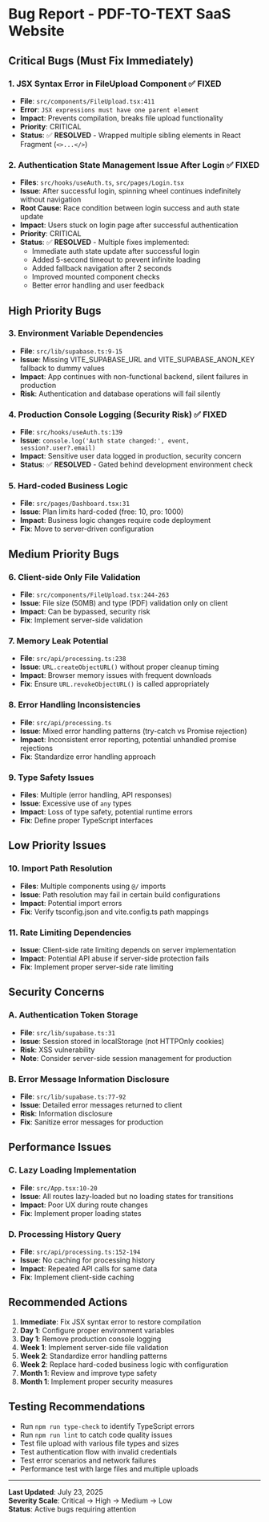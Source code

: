# Bug Report - PDF-TO-TEXT SaaS Website

## Critical Bugs (Must Fix Immediately)

### 1. JSX Syntax Error in FileUpload Component ✅ FIXED
- **File**: `src/components/FileUpload.tsx:411`
- **Error**: `JSX expressions must have one parent element`
- **Impact**: Prevents compilation, breaks file upload functionality
- **Priority**: CRITICAL
- **Status**: ✅ **RESOLVED** - Wrapped multiple sibling elements in React Fragment (`<>...</>`)

### 2. Authentication State Management Issue After Login ✅ FIXED
- **Files**: `src/hooks/useAuth.ts`, `src/pages/Login.tsx`
- **Issue**: After successful login, spinning wheel continues indefinitely without navigation
- **Root Cause**: Race condition between login success and auth state update
- **Impact**: Users stuck on login page after successful authentication
- **Priority**: CRITICAL
- **Status**: ✅ **RESOLVED** - Multiple fixes implemented:
  - Immediate auth state update after successful login
  - Added 5-second timeout to prevent infinite loading
  - Added fallback navigation after 2 seconds
  - Improved mounted component checks
  - Better error handling and user feedback

## High Priority Bugs

### 3. Environment Variable Dependencies
- **File**: `src/lib/supabase.ts:9-15`
- **Issue**: Missing VITE_SUPABASE_URL and VITE_SUPABASE_ANON_KEY fallback to dummy values
- **Impact**: App continues with non-functional backend, silent failures in production
- **Risk**: Authentication and database operations will fail silently

### 4. Production Console Logging (Security Risk) ✅ FIXED
- **File**: `src/hooks/useAuth.ts:139`
- **Issue**: `console.log('Auth state changed:', event, session?.user?.email)`
- **Impact**: Sensitive user data logged in production, security concern
- **Status**: ✅ **RESOLVED** - Gated behind development environment check

### 5. Hard-coded Business Logic
- **File**: `src/pages/Dashboard.tsx:31`
- **Issue**: Plan limits hard-coded (free: 10, pro: 1000)
- **Impact**: Business logic changes require code deployment
- **Fix**: Move to server-driven configuration

## Medium Priority Bugs

### 6. Client-side Only File Validation
- **File**: `src/components/FileUpload.tsx:244-263`
- **Issue**: File size (50MB) and type (PDF) validation only on client
- **Impact**: Can be bypassed, security risk
- **Fix**: Implement server-side validation

### 7. Memory Leak Potential
- **File**: `src/api/processing.ts:238`
- **Issue**: `URL.createObjectURL()` without proper cleanup timing
- **Impact**: Browser memory issues with frequent downloads
- **Fix**: Ensure `URL.revokeObjectURL()` is called appropriately

### 8. Error Handling Inconsistencies
- **File**: `src/api/processing.ts`
- **Issue**: Mixed error handling patterns (try-catch vs Promise rejection)
- **Impact**: Inconsistent error reporting, potential unhandled promise rejections
- **Fix**: Standardize error handling approach

### 9. Type Safety Issues
- **Files**: Multiple (error handling, API responses)
- **Issue**: Excessive use of `any` types
- **Impact**: Loss of type safety, potential runtime errors
- **Fix**: Define proper TypeScript interfaces

## Low Priority Issues

### 10. Import Path Resolution
- **Files**: Multiple components using `@/` imports
- **Issue**: Path resolution may fail in certain build configurations
- **Impact**: Potential import errors
- **Fix**: Verify tsconfig.json and vite.config.ts path mappings

### 11. Rate Limiting Dependencies
- **Issue**: Client-side rate limiting depends on server implementation
- **Impact**: Potential API abuse if server-side protection fails
- **Fix**: Implement proper server-side rate limiting

## Security Concerns

### A. Authentication Token Storage
- **File**: `src/lib/supabase.ts:31`
- **Issue**: Session stored in localStorage (not HTTPOnly cookies)
- **Risk**: XSS vulnerability
- **Note**: Consider server-side session management for production

### B. Error Message Information Disclosure
- **File**: `src/lib/supabase.ts:77-92`
- **Issue**: Detailed error messages returned to client
- **Risk**: Information disclosure
- **Fix**: Sanitize error messages for production

## Performance Issues

### C. Lazy Loading Implementation
- **File**: `src/App.tsx:10-20`
- **Issue**: All routes lazy-loaded but no loading states for transitions
- **Impact**: Poor UX during route changes
- **Fix**: Implement proper loading states

### D. Processing History Query
- **File**: `src/api/processing.ts:152-194`
- **Issue**: No caching for processing history
- **Impact**: Repeated API calls for same data
- **Fix**: Implement client-side caching

## Recommended Actions

1. **Immediate**: Fix JSX syntax error to restore compilation
2. **Day 1**: Configure proper environment variables
3. **Day 1**: Remove production console logging
4. **Week 1**: Implement server-side file validation
5. **Week 2**: Standardize error handling patterns
6. **Week 2**: Replace hard-coded business logic with configuration
7. **Month 1**: Review and improve type safety
8. **Month 1**: Implement proper security measures

## Testing Recommendations

- Run `npm run type-check` to identify TypeScript errors
- Run `npm run lint` to catch code quality issues
- Test file upload with various file types and sizes
- Test authentication flow with invalid credentials
- Test error scenarios and network failures
- Performance test with large files and multiple uploads

---

**Last Updated**: July 23, 2025  
**Severity Scale**: Critical → High → Medium → Low  
**Status**: Active bugs requiring attention
